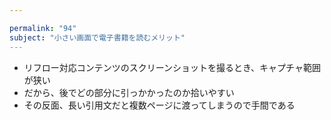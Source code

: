 ```yaml
---

permalink: "94"
subject: "小さい画面で電子書籍を読むメリット"
---
```


- リフロー対応コンテンツのスクリーンショットを撮るとき、キャプチャ範囲が狭い
- だから、後でどの部分に引っかかったのか拾いやすい
- その反面、長い引用文だと複数ページに渡ってしまうので手間である
